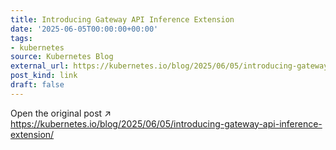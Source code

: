 ```yaml
---
title: Introducing Gateway API Inference Extension
date: '2025-06-05T00:00:00+00:00'
tags:
- kubernetes
source: Kubernetes Blog
external_url: https://kubernetes.io/blog/2025/06/05/introducing-gateway-api-inference-extension/
post_kind: link
draft: false
---
```

Open the original post ↗ https://kubernetes.io/blog/2025/06/05/introducing-gateway-api-inference-extension/
